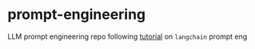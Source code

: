 # prompt-engineering
LLM prompt engineering repo
following [tutorial](https://www.pinecone.io/learn/series/langchain/langchain-prompt-templates/) on `langchain` prompt eng
